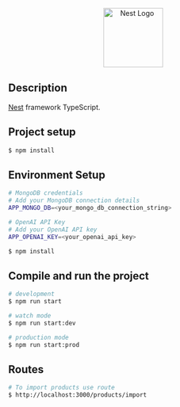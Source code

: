 <p align="center">
  <a href="http://nestjs.com/" target="blank"><img src="https://nestjs.com/img/logo-small.svg" width="120" alt="Nest Logo" /></a>
</p>

## Description

[Nest](https://github.com/nestjs/nest) framework TypeScript.

## Project setup

```bash
$ npm install
```

## Environment Setup
```bash
# MongoDB credentials
# Add your MongoDB connection details
APP_MONGO_DB=<your_mongo_db_connection_string>

# OpenAI API Key
# Add your OpenAI API key
APP_OPENAI_KEY=<your_openai_api_key>
```

```bash
$ npm install
```

## Compile and run the project

```bash
# development
$ npm run start

# watch mode
$ npm run start:dev

# production mode
$ npm run start:prod
```


## Routes

```bash
# To import products use route
$ http://localhost:3000/products/import
```
